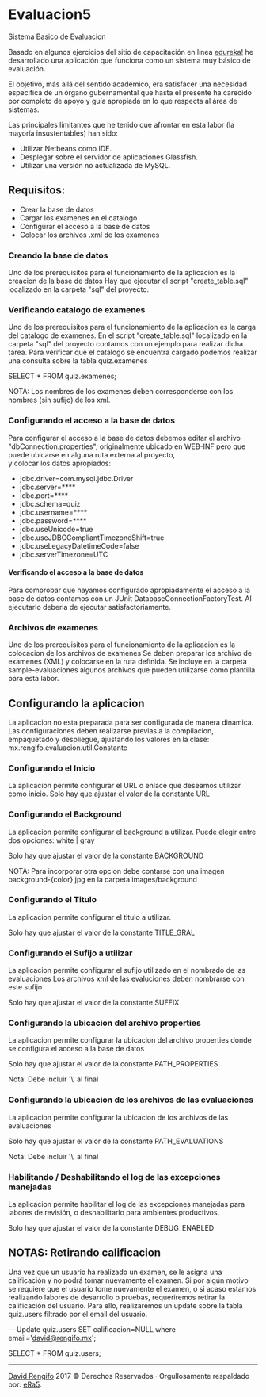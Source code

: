 # Evaluacion5
Sistema Basico de Evaluacion

Basado en algunos ejercicios del sitio de capacitación en línea [edureka!](https://www.edureka.co/) he desarrollado una aplicación que funciona como un sistema muy básico de evaluación.

El objetivo, más allá del sentido académico, era satisfacer una necesidad especifica de un órgano gubernamental que hasta el presente ha carecido por completo de apoyo y guía apropiada en lo que respecta al área de sistemas.

Las principales limitantes que he tenido que afrontar en esta labor (la mayoría insustentables) han sido:
- Utilizar Netbeans como IDE.
- Desplegar sobre el servidor de aplicaciones Glassfish.
- Utilizar una versión no  actualizada de MySQL.

## Requisitos:

- Crear la base de datos
- Cargar los examenes en el catalogo
- Configurar el acceso a la base de datos
- Colocar los archivos .xml de los examenes

### Creando la base de datos

Uno de los prerequisitos para el funcionamiento de la aplicacion es la creacion de la base de datos
Hay que ejecutar el script "create_table.sql" localizado en la carpeta "sql" del proyecto.

### Verificando catalogo de examenes

Uno de los prerequisitos para el funcionamiento de la aplicacion es la carga del catalogo de examenes.
En el script "create_table.sql" localizado en la carpeta "sql" del proyecto contamos con un ejemplo para realizar dicha tarea.
Para verificar que el catalogo se encuentra cargado podemos realizar una consulta sobre la tabla quiz.examenes

SELECT * FROM quiz.examenes;

NOTA: Los nombres de los examenes deben corresponderse con los nombres (sin sufijo) de los xml.

### Configurando el acceso a la base de datos

Para configurar el acceso a la base de datos debemos editar el archivo "dbConnection.properties",
originalmente ubicado en WEB-INF pero que puede ubicarse en alguna ruta externa al proyecto,  
y colocar los datos apropiados:

- jdbc.driver=com.mysql.jdbc.Driver
- jdbc.server=****
- jdbc.port=****
- jdbc.schema=quiz
- jdbc.username=****
- jdbc.password=****
- jdbc.useUnicode=true
- jdbc.useJDBCCompliantTimezoneShift=true
- jdbc.useLegacyDatetimeCode=false
- jdbc.serverTimezone=UTC

#### Verificando el acceso a la base de datos

Para comprobar que hayamos configurado apropiadamente el acceso a la base de datos contamos con un JUnit 
DatabaseConnectionFactoryTest. Al ejecutarlo deberia de ejecutar satisfactoriamente.

### Archivos de examenes

Uno de los prerequisitos para el funcionamiento de la aplicacion es la colocacion de los archivos de examenes
Se deben preparar los archivo de examenes (XML) y colocarse en la ruta definida.
Se incluye en la carpeta sample-evaluaciones algunos archivos que pueden utilizarse como plantilla para esta labor.


## Configurando la aplicacion

La aplicacion no esta preparada para ser configurada de manera dinamica. 
Las configuraciones deben realizarse previas a la compilacion, empaquetado y despliegue,
ajustando los valores en la clase: mx.rengifo.evaluacion.util.Constante

### Configurando el Inicio

La aplicacion permite configurar el URL o enlace que deseamos utilizar como inicio.
Solo hay que ajustar el valor de la constante URL

### Configurando el Background

La aplicacion permite configurar el background a utilizar. 
Puede elegir entre dos opciones: white | gray

Solo hay que ajustar el valor de la constante BACKGROUND

NOTA: Para incorporar otra opcion debe contarse con una imagen background-{color}.jpg
     en la carpeta images/background

### Configurando el Titulo

La aplicacion permite configurar el titulo a utilizar. 

Solo hay que ajustar el valor de la constante TITLE_GRAL

### Configurando el Sufijo a utilizar

La aplicacion permite configurar el sufijo utilizado en el nombrado de las evaluaciones
Los archivos xml de las evaluciones deben nombrarse con este sufijo

Solo hay que ajustar el valor de la constante SUFFIX

### Configurando la ubicacion del archivo properties

La aplicacion permite configurar la ubicacion del archivo properties donde se configura el acceso a la base de datos

Solo hay que ajustar el valor de la constante PATH_PROPERTIES

Nota: Debe incluir '\\' al final

### Configurando la ubicacion de los archivos de las evaluaciones

La aplicacion permite configurar la ubicacion de los archivos de las evaluaciones

Solo hay que ajustar el valor de la constante PATH_EVALUATIONS

Nota: Debe incluir '\\' al final

### Habilitando / Deshabilitando el log de las excepciones manejadas

La aplicacion permite habilitar el log de las excepciones manejadas para labores de revisión,
o deshabilitarlo para ambientes productivos.

Solo hay que ajustar el valor de la constante DEBUG_ENABLED


## NOTAS: Retirando calificacion

Una vez que un usuario ha realizado un examen, 
se le asigna una calificación y no podrá tomar nuevamente el examen.
Si por algún motivo se requiere que el usuario tome nuevamente el examen,
o si acaso estamos realizando labores de desarrollo o pruebas, 
requeriremos retirar la calificación del usuario. Para ello, 
realizaremos un update sobre la tabla quiz.users filtrado por el email del usuario.

-- Update quiz.users SET calificacion=NULL where email='david@rengifo.mx';

SELECT * FROM quiz.users;


---
[David Rengifo](http://david.rengifo.mx/) 2017 &#169; Derechos Reservados &middot; Orgullosamente respaldado por: [eRa5](http://era5.mx/).
